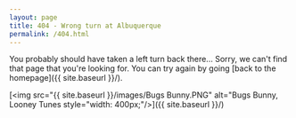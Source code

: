 ```yaml
---
layout: page
title: 404 - Wrong turn at Albuquerque
permalink: /404.html
---
```


You probably should have taken a left turn back there...
Sorry, we can't find that page that you're looking for. You can try again by going [back to the homepage]({{ site.baseurl }}/).

[<img src="{{ site.baseurl }}/images/Bugs Bunny.PNG" alt="Bugs Bunny, Looney Tunes style="width: 400px;"/>]({{ site.baseurl }}/)
